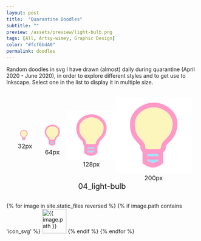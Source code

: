 ```yaml
---
layout: post
title:  "Quarantine Doodles"
subtitle: ""
preview: /assets/preview/light-bulb.png
tags: [All, Artsy-wimey, Graphic Design]
color: "#fcf6bdA0"
permalink: doodles
---
```

<script>
function displayImage(link) {
  document.getElementById("display32").src = link;
  document.getElementById("display64").src = link;
  document.getElementById("display128").src = link;
  document.getElementById("display").src = link;
  
  const path = link.split('/'); 
  const filename = path[path.length-1];// get only the file name
  const name_without_extension = filename.split('.');
  
  document.getElementById("icon_title").innerHTML = name_without_extension[0];
 /*
 document.getElementById("caption_small").innerHTML = name_without_extension[0] + " (32px)";
  document.getElementById("caption").innerHTML = name_without_extension[0] + " (300px)";*/
}
</script>

<p>Random doodles in svg I have drawn (almost) daily during quarantine (April 2020 - June 2020), in order to explore different styles and to get use to Inkscape. Select one in the list to display it in multiple size.</p>
<br/>

<div style="display: flex; justify-content: center; align-items: center; flex-wrap: wrap;">
    <figure style="padding: 1em; margin: 0;">
        <img id="display32" src="assets/preview/light-bulb.png" width="32px" height="32px"/>
        <figcaption id="caption_small" style="text-align:center; font-size: 16px;">32px</figcaption>
    </figure>
    <figure style="padding: 0.5em; margin: 0;">
        <img id="display64" src="assets/preview/light-bulb.png" width="64px" height="64px"/>
        <figcaption id="caption_small" style="text-align:center; font-size: 16px;">64px</figcaption>
    </figure>
    <figure style="margin: 0;">
        <img id="display128" src="assets/preview/light-bulb.png" width="128px" height="128px"/>
        <figcaption id="caption_small" style="text-align:center; font-size: 16px;">128px</figcaption>
    </figure>
    <figure style="margin: 0;">
        <img id="display" src="assets/preview/light-bulb.png" width="200px" height="200px"/>
        <figcaption id="caption" style="text-align:center; font-size: 16px;">200px</figcaption>
    </figure>
</div>
<figcaption id="icon_title" style="text-align:center; font-size: 20px;">04_light-bulb</figcaption>

<br/>

<div class="icon-grid" style="display: flex; flex-wrap: wrap; justify-content: space-around;">

{% for image in site.static_files reversed %}
    {% if image.path contains 'icon_svg' %}
<img src="{{ image.path }}" width="64px" height="64px" title="{{ image.path }}" onclick="displayImage(this.src)" style="cursor:pointer;"/>
    {% endif %}
{% endfor %}

</div>

<br/>
<br/>
<br/>
